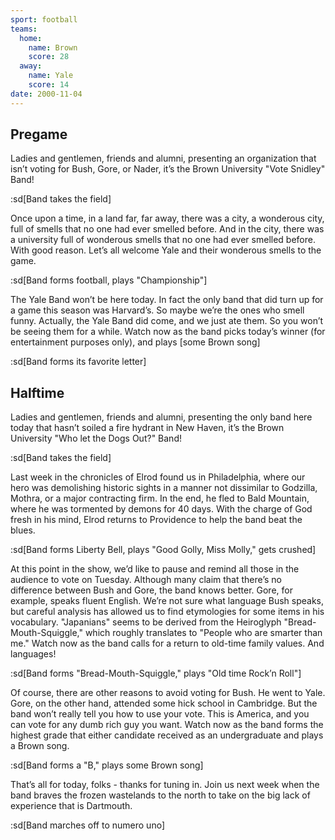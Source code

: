 ```yaml
---
sport: football
teams:
  home:
    name: Brown
    score: 28
  away:
    name: Yale
    score: 14
date: 2000-11-04
---
```


## Pregame

Ladies and gentlemen, friends and alumni, presenting an organization that isn’t voting for Bush, Gore, or Nader, it’s the Brown University "Vote Snidley" Band!

:sd[Band takes the field]

Once upon a time, in a land far, far away, there was a city, a wonderous city, full of smells that no one had ever smelled before. And in the city, there was a university full of wonderous smells that no one had ever smelled before. With good reason. Let’s all welcome Yale and their wonderous smells to the game.

:sd[Band forms football, plays "Championship"]

The Yale Band won’t be here today. In fact the only band that did turn up for a game this season was Harvard’s. So maybe we’re the ones who smell funny. Actually, the Yale Band did come, and we just ate them. So you won’t be seeing them for a while. Watch now as the band picks today’s winner (for entertainment purposes only), and plays [some Brown song]

:sd[Band forms its favorite letter]

## Halftime

Ladies and gentlemen, friends and alumni, presenting the only band here today that hasn’t soiled a fire hydrant in New Haven, it’s the Brown University "Who let the Dogs Out?" Band!

:sd[Band takes the field]

Last week in the chronicles of Elrod found us in Philadelphia, where our hero was demolishing historic sights in a manner not dissimilar to Godzilla, Mothra, or a major contracting firm. In the end, he fled to Bald Mountain, where he was tormented by demons for 40 days. With the charge of God fresh in his mind, Elrod returns to Providence to help the band beat the blues.

:sd[Band forms Liberty Bell, plays "Good Golly, Miss Molly," gets crushed]

At this point in the show, we’d like to pause and remind all those in the audience to vote on Tuesday. Although many claim that there’s no difference between Bush and Gore, the band knows better. Gore, for example, speaks fluent English. We’re not sure what language Bush speaks, but careful analysis has allowed us to find etymologies for some items in his vocabulary. "Japanians" seems to be derived from the Heiroglyph "Bread-Mouth-Squiggle," which roughly translates to "People who are smarter than me." Watch now as the band calls for a return to old-time family values. And languages!

:sd[Band forms "Bread-Mouth-Squiggle," plays "Old time Rock’n Roll"]

Of course, there are other reasons to avoid voting for Bush. He went to Yale. Gore, on the other hand, attended some hick school in Cambridge. But the band won’t really tell you how to use your vote. This is America, and you can vote for any dumb rich guy you want. Watch now as the band forms the highest grade that either candidate received as an undergraduate and plays a Brown song.

:sd[Band forms a "B," plays some Brown song]

That’s all for today, folks - thanks for tuning in. Join us next week when the band braves the frozen wastelands to the north to take on the big lack of experience that is Dartmouth.

:sd[Band marches off to numero uno]
